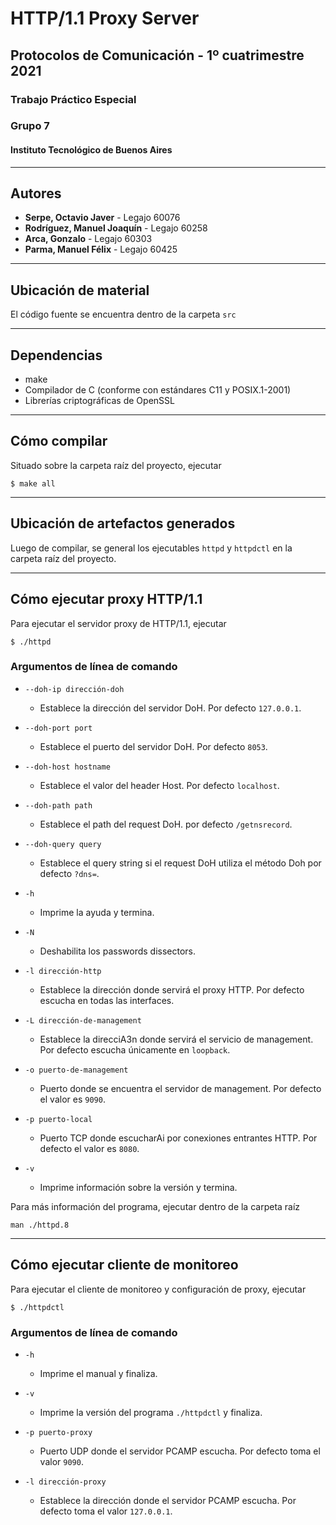 # HTTP/1.1 Proxy Server
## Protocolos de Comunicación - 1º cuatrimestre 2021
### Trabajo Práctico Especial
### Grupo 7
#### Instituto Tecnológico de Buenos Aires

------------------------------------------------------------
## Autores

* **Serpe, Octavio Javer** - Legajo 60076
* **Rodríguez, Manuel Joaquín** - Legajo 60258
* **Arca, Gonzalo** - Legajo 60303
* **Parma, Manuel Félix** - Legajo 60425

------------------------------------------------------------

## Ubicación de material

El código fuente se encuentra dentro de la carpeta `src`

------------------------------------------------------------

## Dependencias

* make
* Compilador de C (conforme con estándares C11 y POSIX.1-2001)
* Librerías criptográficas de OpenSSL

------------------------------------------------------------

## Cómo compilar

Situado sobre la carpeta raíz del proyecto, ejecutar

    $ make all

------------------------------------------------------------

## Ubicación de artefactos generados

Luego de compilar, se general los ejecutables `httpd` y `httpdctl` en la carpeta raíz del proyecto.

------------------------------------------------------------

## Cómo ejecutar proxy HTTP/1.1
Para ejecutar el servidor proxy de HTTP/1.1, ejecutar

    $ ./httpd

### Argumentos de línea de comando

- `--doh-ip dirección-doh`
    - Establece   la   dirección   del  servidor  DoH.   Por  defecto `127.0.0.1`.

- `--doh-port port`
    - Establece el puerto del servidor DoH.  Por defecto `8053`.

- `--doh-host hostname`
    - Establece el valor del header Host.  Por defecto `localhost`.

- `--doh-path path`
    - Establece el path del request DoH.  por defecto `/getnsrecord`.

- `--doh-query query`
    - Establece el query string si el request DoH utiliza el método Doh por defecto `?dns=`.

- `-h`
    - Imprime la ayuda y termina.

- `-N`     
    - Deshabilita los passwords dissectors.

- `-l dirección-http`
    - Establece  la  dirección  donde  servirá  el proxy HTTP. Por defecto escucha en todas las interfaces.

- `-L dirección-de-management`
    - Establece la direcciA3n donde servirá el  servicio  de  management. Por defecto escucha únicamente en `loopback`.

- `-o puerto-de-management`
    - Puerto  donde  se  encuentra  el  servidor  de  management.  Por
defecto el valor es `9090`.

- `-p puerto-local`
    - Puerto TCP donde escucharAi por conexiones entrantes HTTP. Por defecto el valor es `8080`.

- `-v`
    - Imprime información sobre la versión y termina.
  

Para más información del programa, ejecutar dentro de la carpeta raíz

    man ./httpd.8

------------------------------------------------------------

## Cómo ejecutar cliente de monitoreo

Para ejecutar el cliente de monitoreo y configuración de proxy, ejecutar

    $ ./httpdctl

### Argumentos de línea de comando
- `-h`
    - Imprime el manual y finaliza.

- `-v`
    - Imprime la versión del programa `./httpdctl` y finaliza.

- `-p puerto-proxy`
    - Puerto UDP donde el servidor PCAMP escucha. Por defecto toma el valor `9090`.

- `-l dirección-proxy`
    - Establece la dirección donde el servidor PCAMP escucha. Por defecto toma el valor `127.0.0.1`.
